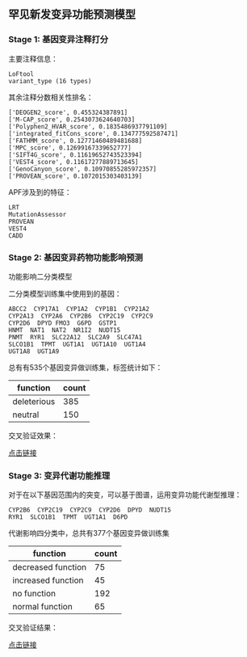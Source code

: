 ## 罕见新发变异功能预测模型

### Stage 1: 基因变异注释打分

主要注释信息：

```
LoFtool
variant_type (16 types)
```

其余注释分数相关性排名：

```
['DEOGEN2_score', 0.455324387891]
['M-CAP_score', 0.2543073624640703]
['Polyphen2_HVAR_score', 0.1835486937791109]
['integrated_fitCons_score', 0.134777592587471]
['FATHMM_score', 0.12771460489481688]
['MPC_score', 0.12699167339652777]
['SIFT4G_score', 0.11619652743523394]
['VEST4_score', 0.11617277889713645]
['GenoCanyon_score', 0.10970855285972357]
['PROVEAN_score', 0.1072015303403139]
```

APF涉及到的特征：

```
LRT
MutationAssessor
PROVEAN
VEST4
CADD
```

### Stage 2: 基因变异药物功能影响预测

功能影响二分类模型

二分类模型训练集中使用到的基因：

```
ABCC2  CYP17A1  CYP1A2  CYP1B1  CYP21A2
CYP2A13  CYP2A6  CYP2B6  CYP2C19  CYP2C9  
CYP2D6  DPYD FMO3  G6PD  GSTP1  
HNMT  NAT1  NAT2  NR1I2  NUDT15
PNMT  RYR1  SLC22A12  SLC2A9  SLC47A1
SLCO1B1  TPMT  UGT1A1  UGT1A10  UGT1A4
UGT1A8  UGT1A9
```

总有有535个基因变异做训练集，标签统计如下：

| function  | count  |
|---|---|
| deleterious | 385 |
| neutral | 150 |

交叉验证效果：

[点击链接](https://bgitech-my.sharepoint.com/:x:/g/personal/zhangke1_genomics_cn/ESiRWdziYVVDnLmvuhzZ4bgBFKDlap-YPUoKGMNuo3cO-Q?e=NWyg2O)


### Stage 3: 变异代谢功能推理

对于在以下基因范围内的突变，可以基于图谱，运用变异功能代谢型推理：

```
CYP2B6  CYP2C19  CYP2C9  CYP2D6  DPYD  NUDT15
RYR1  SLCO1B1  TPMT  UGT1A1  D6PD
```

代谢影响四分类中，总共有377个基因变异做训练集

| function | count |
|---|---|
| decreased function | 75 |
| increased function | 45 |
| no function | 192 |
| normal function | 65 |

交叉验证结果：

[点击链接](https://bgitech-my.sharepoint.com/:x:/g/personal/zhangke1_genomics_cn/EdQ-XZabn6NNmWhsBMn2wwcBIYw9thRRXZD73jSoMdta8w?e=q2IS61)
